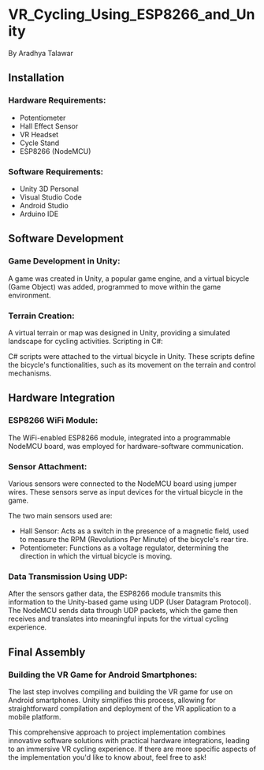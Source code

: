 # VR_Cycling_Using_ESP8266_and_Unity

By Aradhya Talawar

## Installation
### Hardware Requirements:
* Potentiometer
* Hall Effect Sensor
* VR Headset
* Cycle Stand
* ESP8266 (NodeMCU)

### Software Requirements:
* Unity 3D Personal
* Visual Studio Code
* Android Studio
* Arduino IDE


## Software Development

### Game Development in Unity:

A game was created in Unity, a popular game engine, and a virtual bicycle (Game Object) was added, programmed to move within the game environment.

### Terrain Creation:

A virtual terrain or map was designed in Unity, providing a simulated landscape for cycling activities.
Scripting in C#:

C# scripts were attached to the virtual bicycle in Unity. These scripts define the bicycle's functionalities, such as its movement on the terrain and control mechanisms.

## Hardware Integration
### ESP8266 WiFi Module:

The WiFi-enabled ESP8266 module, integrated into a programmable NodeMCU board, was employed for hardware-software communication.

### Sensor Attachment:

Various sensors were connected to the NodeMCU board using jumper wires. These sensors serve as input devices for the virtual bicycle in the game.

The two main sensors used are:

* Hall Sensor: Acts as a switch in the presence of a magnetic field, used to measure the RPM (Revolutions Per Minute) of the bicycle's rear tire.
* Potentiometer: Functions as a voltage regulator, determining the direction in which the virtual bicycle is moving.

### Data Transmission Using UDP:

After the sensors gather data, the ESP8266 module transmits this information to the Unity-based game using UDP (User Datagram Protocol).
The NodeMCU sends data through UDP packets, which the game then receives and translates into meaningful inputs for the virtual cycling experience.

## Final Assembly

### Building the VR Game for Android Smartphones:
The last step involves compiling and building the VR game for use on Android smartphones. Unity simplifies this process, allowing for straightforward compilation and deployment of the VR application to a mobile platform.

This comprehensive approach to project implementation combines innovative software solutions with practical hardware integrations, leading to an immersive VR cycling experience. If there are more specific aspects of the implementation you'd like to know about, feel free to ask!
